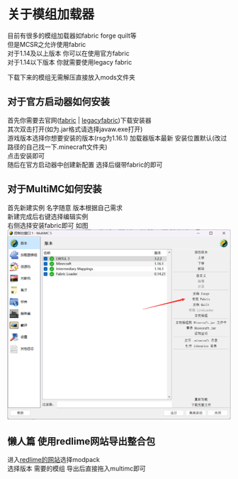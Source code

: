 # 关于模组加载器
目前有很多的模组加载器如fabric forge quilt等   
但是MCSR之允许使用fabric   
对于1.14及以上版本 你可以在使用官方fabric   
对于1.14以下版本 你就需要使用legacy fabric   

下载下来的模组无需解压直接放入mods文件夹   
## 对于官方启动器如何安装
首先你需要去官网([fabric](https://fabricmc.net/use/installer/) | [legacyfabric](https://legacyfabric.net/downloads.html))下载安装器    
其次双击打开(如为.jar格式请选择javaw.exe打开)   
游戏版本选择你想要安装的版本(rsg为1.16.1) 加载器版本最新 安装位置默认(改过路径的自己找一下.minecraft文件夹)   
点击安装即可   
随后在官方启动器中创建新配置 选择后缀带fabric的即可   

## 对于MultiMC如何安装
首先新建实例 名字随意 版本根据自己需求   
新建完成后右键选择编辑实例   
右侧选择安装fabric即可 如图   
![图一](/loader1.png)

## 懒人篇 使用redlime网站导出整合包
进入[redlime的网站](https://redlime.github.io/MCSRMods)选择modpack   
选择版本 需要的模组 导出后直接拖入multimc即可